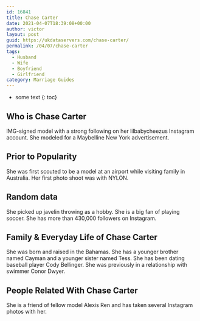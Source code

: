 ```yaml
---
id: 16841
title: Chase Carter
date: 2021-04-07T18:39:08+00:00
author: victor
layout: post
guid: https://ukdataservers.com/chase-carter/
permalink: /04/07/chase-carter
tags:
  - Husband
  - Wife
  - Boyfriend
  - Girlfriend
category: Marriage Guides
---
```


* some text
{: toc}


## Who is Chase Carter



IMG-signed model with a strong following on her lilbabycheezus Instagram account. She modeled for a Maybelline New York advertisement. 

                
                
                
## Prior to Popularity



She was first scouted to be a model at an airport while visiting family in Australia. Her first photo shoot was with NYLON.

                
                
                
## Random data



She picked up javelin throwing as a hobby. She is a big fan of playing soccer. She has more than 430,000 followers on Instagram.

                
                
                
## Family & Everyday Life of Chase Carter



She was born and raised in the Bahamas. She has a younger brother named Cayman and a younger sister named Tess. She has been dating baseball player Cody Bellinger. She was previously in a relationship with swimmer Conor Dwyer.

                
                
                
## People Related With Chase Carter



She is a friend of fellow model Alexis Ren and has taken several Instagram photos with her.

                
              
            
          
          
          